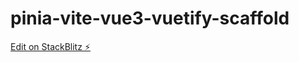 # pinia-vite-vue3-vuetify-scaffold

[Edit on StackBlitz ⚡️](https://stackblitz.com/edit/vitejs-vite-yjkker)